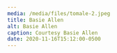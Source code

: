 ```yaml
---
media: /media/files/tomale-2.jpeg
title: Basie Allen
alt: Basie Allen
caption: Courtesy Basie Allen
date: 2020-11-16T15:12:00-0500
---
```

